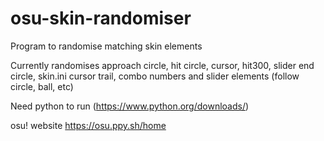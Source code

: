 # osu-skin-randomiser
Program to randomise matching skin elements

Currently randomises approach circle, hit circle, cursor, hit300, slider end circle, skin.ini cursor trail, combo numbers and slider elements (follow circle, ball, etc)

Need python to run (https://www.python.org/downloads/)

osu! website https://osu.ppy.sh/home
